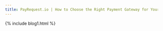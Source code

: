 ```yaml
---
title: PayRequest.io | How to Choose the Right Payment Gateway for Your Company
---
```


{% include blog1.html %}

